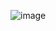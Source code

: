 ![image](https://github.com/ilrexho2011/Project-EULER-Possible-Solutions-Problems-301_to_400/assets/61479363/b73e8cc8-ccca-48e8-8b3c-4e7475a59097)

